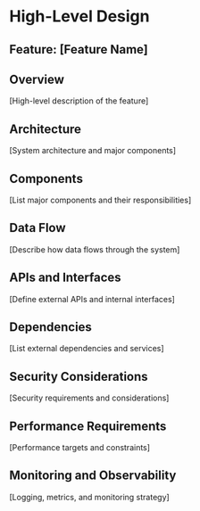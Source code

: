 # High-Level Design

## Feature: [Feature Name]

## Overview
[High-level description of the feature]

## Architecture
[System architecture and major components]

## Components
[List major components and their responsibilities]

## Data Flow
[Describe how data flows through the system]

## APIs and Interfaces
[Define external APIs and internal interfaces]

## Dependencies
[List external dependencies and services]

## Security Considerations
[Security requirements and considerations]

## Performance Requirements
[Performance targets and constraints]

## Monitoring and Observability
[Logging, metrics, and monitoring strategy]
